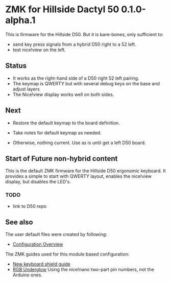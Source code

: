 # ZMK for Hillside Dactyl 50 0.1.0-alpha.1

This is firmware for the Hillside D50. 
But it is bare-bones, only sufficient to:

- send key press signals from a hybrid D50 right to a 52 left.
- test nice!view on the left.

## Status

- It works as the right-hand side of a D50 right 52 left pairing.
- The keymap is QWERTY but with several debug keys on the base and adjust layers
- The Nice!view display works well on both sides.

## Next

- Restore the default keymap to the board definition.

- Take notes for default keymap as needed.
- Otherwise, nothing current. Use as is until get a left D50 board.

## Start of Future non-hybrid content

This is the default ZMK firmware for the Hillside D50 ergonomic keyboard.
It provides a simple to start with QWERTY layout,
  enables the nice!view display, but disables the LED's.

### TODO

- link to D50 repo


## See also

The user default files were created by following:

- [Configuration Overview](https://zmk.dev/docs/config)

The ZMK guides used for this module based configuration:

- [New keyboard shield guide](https://zmk.dev/docs/development/new-shields)
- [RGB Underglow](https://zmk.dev/docs/features/underglow#adding-rgb-underglow-to-a-board)
  Using the nice!nano two-part pin numbers, not the Arduino ones.
